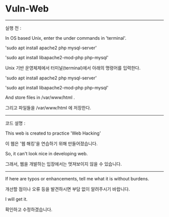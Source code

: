 # Vuln-Web


-----

실행 전 :

In OS based Unix, enter the under commands in 'terminal'.

'sudo apt install apache2 php mysql-server'

'sudo apt install libapache2-mod-php php-mysql'

Unix 기반 운영체제에서 터미널(terminal)에서 아래의 명령어를 입력한다.

'sudo apt install apache2 php mysql-server'

'sudo apt install libapache2-mod-php php-mysql'


And store files in /var/www/html .

그리고 파일들을 /var/www/html 에 저장한다.

-----

코드 설명 : 

This web is created to practice 'Web Hacking'

이 웹은 '웹 해킹'을 연습하기 위해 만들어졌습니다.


So, it can't look nice in developing web.

그래서, 웹을 개발하는 입장에서는 멋져보이지 않을 수 있습니다.

-----

If here are typos or enhancements, tell me what it is without burdens.

개선할 점이나 오류 등을 발견하시면 부담 없이 알려주시기 바랍니다.


I will get it.

확인하고 수정하겠습니다.

 
